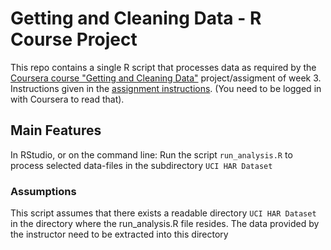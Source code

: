 Getting and Cleaning Data - R Course Project
=======================

This repo contains a single R script that processes data as required by  the [Coursera course "Getting and Cleaning Data"][1] project/assigment of week 3.
Instructions given in the [assignment instructions][2]. (You need to be logged in with Coursera to read that).  

Main Features
-------------
In RStudio, or on the command line: Run the script `run_analysis.R` to process selected data-files in the subdirectory 
`UCI HAR Dataset` 



### Assumptions

This script assumes that there exists a readable directory `UCI HAR Dataset` in the directory where the run_analysis.R file resides. The data provided by the instructor need to be extracted into this directory 



[1]: https://www.coursera.org/course/getdata
[2]: https://class.coursera.org/getdata-004/human_grading
